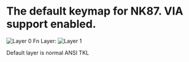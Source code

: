 The default keymap for NK87. VIA support enabled.
=========================================================

![Layer 0](https://i.imgur.com/nw29fvc.png)
Fn Layer:
![Layer 1](https://i.imgur.com/SyijLFt.png)

Default layer is normal ANSI TKL